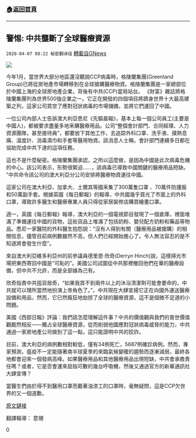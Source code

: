 ###  [:house:返回首頁](https://github.com/ourhimalayas/txt)
---

## 警惕: 中共壟斷了全球醫療資源
`2020-04-07 08:22 秘密翻译组` [轉載自GNews](https://gnews.org/zh-hant/164896/)

![](https://s3-ap-northeast-1.amazonaws.com/news.guo.offload.media/wp-content/uploads/2020/04/07081925/1-50.jpg)


今年1月，當世界大部分地區還沒聽說CCP病毒時，格陵蘭集團(Greenland Group)已將從房地產市場轉移到在全球搶購醫療物資。格陵蘭集團是一家總部位於中國上海的全球房地產企業，背後有中共(CCP)當局站台。 《財富》雜誌將格陵蘭集團列為世界500強企業之一。它正在開發的四個項目將躋身世界十大最高建築之列，這家公司買空了應對冠狀病毒的市場儲備，並將它們運回了中國。

一位公司內部人士告訴澳大利亞悉尼《先驅晨報》，基本上每一個公司員工(主要是中國人)，都被要求盡量多地釆購醫療用品。公司“整個會計部門、合同經理、人力資源團隊，甚至接待員”，都要放下其他工作，去追踪外科口罩、洗手液、撲熱息痛、溫度計、消毒濕巾和手套等醫用物資。該消息人士稱，會計部門連續多日都在協助完成中共下達的這項任務。

這也不是什麼秘密。格陵蘭集團承認，之所以這麼做，是因為中國是此次病毒危機的中心。該公司表示，形勢很緊迫……，該病毒已導致中國關鍵的醫療用品短缺。 ”中共命令該公司的澳大利亞分公司安排將醫療物資運往中國。

這家公司在澳大利亞、加拿大、土爾其等國釆集了300萬隻口罩 、70萬件防護服和50萬副手套。根據英國《每日郵報》的報導，中共國幾乎買光了市面上的外科口罩，導致許多醫生和醫療專業人員只得從家居裝修店購買繪畫口罩。

週一，英國《每日郵報》報導，澳大利亞的一個電視節目發現了一個倉庫，裡面堆滿了準備運往中國的貨物，這些貨品上堆滿了包括奶粉、嬰兒配方奶粉和藥品等物品。悉尼一家醫院的外科醫生抱怨說：“沒有人得到有關（醫療用品被搶購）的相關信息，儘管目前病例數雖然不高，但人們已經開始擔心了。令人無法容忍的是不知道將會發生什麼”。

來自澳大利亞維多利亞州的前參議員德里恩·欣奇(Derryn Hinch)說，這樣掃光市場把東西寄回中國是“可恥的”。美國公司試圖從中共那裡撤回他們在華的醫療設備，但中共不允許，而是全部據為己有。

欣奇指責中共囤貨居奇，“如果我買不到兩件以上的沐浴清潔劑可能會要命的，中共就可以理所當然地扮演上帝角色了。”，中共現在大肆宣揚它正在向國外運送醫療設備和用品，然而，它已然瘋狂地劫掠了全球的醫療資源，這不是個微不足道的小問題。

美國《西部日報》評論：我們該怎麼理解這件事？中共的價值觀與我們的普世價值觀截然相反——獨占全球醫療資源，從而削弱他國應對冠狀病毒威脅的能力，中共通過一家房地產公司做到了這一點，這只能證明中共的狡詐。

目前，澳大利亞的病例數相對較低，僅有34例死亡，5687例確診病例。然而，專家預測，瘟疫不一定能隨著南半球夏季的來臨氣候變暖的趨勢而逐漸減弱，最終各地都會迎來一個發病高峰。如果醫療用品和其他醫療用品出現短缺，中共會承擔責任嗎？或者，它是否會運來屈指可數的幾台呼吸機，然後又通過官方的新華通訊社大肆宣傳？

當醫生們由於得不到醫用口罩而戴著油漆工的口罩時，毫無疑問，這是CCP欠世界的又一個道歉。

[原文鏈接](https://www.westernjournal.com/chinese-building-co-ordered-intl-offices-hoard-med-supplies-ship-back-china-whistleblower/)

翻譯報導： 意翎

0
